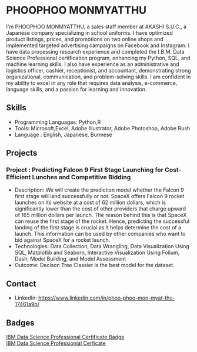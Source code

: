 # PHOOPHOO MONMYATTHU

I'm PHOOPHOO MONMYATTHU, a sales staff member at AKASHI S.U.C., a Japanese company specializing in school uniforms. I have optimized product listings, prices, and promotions on two online shops and implemented targeted advertising campaigns on Facebook and Instagram. I have data processing research experience and completed the I.B.M. Data Science Professional certification program, enhancing my Python, SQL, and machine learning skills. I also have experience as an administrative and logistics officer, cashier, receptionist, and accountant, demonstrating strong organizational, communication, and problem-solving skills. 
I am confident in my ability to excel in any role that requires data analysis, e-commerce, language skills, and a passion for learning and innovation.
## Skills

- Programming Languages: Python,R
- Tools: Microsoft,Excel, Adobe Illustrator, Adobe Photoshop, Adobe Rush
- Language : English, Japanese, Burmese
## Projects

### Project : Predicting Falcon 9 First Stage Launching for Cost-Efficient Lunches and Competitive Bidding

- Description: We will create the  prediction model  whether the Falcon 9 first stage will land successfully or not. SpaceX offers Falcon 9 rocket launches on its website at a cost of 62 million dollars, which is significantly lower than the cost of other providers that charge upward of 165 million dollars per launch. The reason behind this is that SpaceX can reuse the first stage of the rocket. Hence, predicting the successful landing of the first stage is crucial as it helps determine the cost of a launch. This information can be used by other companies who want to bid against SpaceX for a rocket launch.
- Technologies: Data Collection, Data Wrangling, Data Visualization Using SQL, Matplotlib and Seaborn, Interactive Visualization Using Folium, Dash, Model Building, and Model Assessment
- Outcome: Decison Tree Classier is the best model for the dataset.

## Contact

- LinkedIn: https://www.linkedin.com/in/phoo-phoo-mon-myat-thu-17461a9b/

## Badges

[IBM Data Science Professional Certificate Badge](https://www.credly.com/badges/7b4f2091-a0cb-4ea2-8075-0263469bdd4b/public_url) </br>
[IBM Data Science Professionial Cerficate](https://coursera.org/share/cc7f1b42c7d7275897b8f64afe1397f7)

